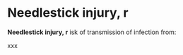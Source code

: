 ---
---
# Needlestick injury, r

**Needlestick injury, r** isk of transmission of infection from:

xxx
